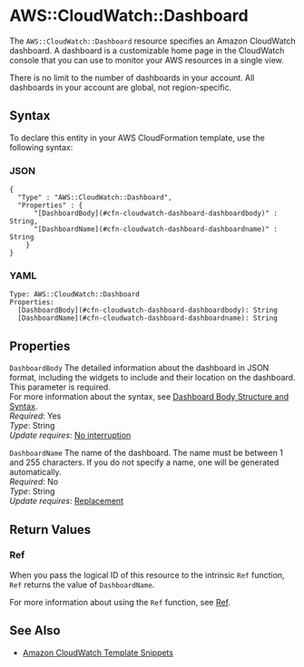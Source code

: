 # AWS::CloudWatch::Dashboard<a name="aws-resource-cloudwatch-dashboard"></a>

The `AWS::CloudWatch::Dashboard` resource specifies an Amazon CloudWatch dashboard\. A dashboard is a customizable home page in the CloudWatch console that you can use to monitor your AWS resources in a single view\.

There is no limit to the number of dashboards in your account\. All dashboards in your account are global, not region\-specific\.

## Syntax<a name="aws-resource-cloudwatch-dashboard-syntax"></a>

To declare this entity in your AWS CloudFormation template, use the following syntax:

### JSON<a name="aws-resource-cloudwatch-dashboard-syntax.json"></a>

```
{
  "Type" : "AWS::CloudWatch::Dashboard",
  "Properties" : {
      "[DashboardBody](#cfn-cloudwatch-dashboard-dashboardbody)" : String,
      "[DashboardName](#cfn-cloudwatch-dashboard-dashboardname)" : String
    }
}
```

### YAML<a name="aws-resource-cloudwatch-dashboard-syntax.yaml"></a>

```
Type: AWS::CloudWatch::Dashboard
Properties: 
  [DashboardBody](#cfn-cloudwatch-dashboard-dashboardbody): String
  [DashboardName](#cfn-cloudwatch-dashboard-dashboardname): String
```

## Properties<a name="aws-resource-cloudwatch-dashboard-properties"></a>

`DashboardBody`  <a name="cfn-cloudwatch-dashboard-dashboardbody"></a>
The detailed information about the dashboard in JSON format, including the widgets to include and their location on the dashboard\. This parameter is required\.  
For more information about the syntax, see [Dashboard Body Structure and Syntax](https://docs.aws.amazon.com/AmazonCloudWatch/latest/APIReference/CloudWatch-Dashboard-Body-Structure.html)\.  
*Required*: Yes  
*Type*: String  
*Update requires*: [No interruption](https://docs.aws.amazon.com/AWSCloudFormation/latest/UserGuide/using-cfn-updating-stacks-update-behaviors.html#update-no-interrupt)

`DashboardName`  <a name="cfn-cloudwatch-dashboard-dashboardname"></a>
The name of the dashboard\. The name must be between 1 and 255 characters\. If you do not specify a name, one will be generated automatically\.   
*Required*: No  
*Type*: String  
*Update requires*: [Replacement](https://docs.aws.amazon.com/AWSCloudFormation/latest/UserGuide/using-cfn-updating-stacks-update-behaviors.html#update-replacement)

## Return Values<a name="aws-resource-cloudwatch-dashboard-return-values"></a>

### Ref<a name="aws-resource-cloudwatch-dashboard-return-values-ref"></a>

 When you pass the logical ID of this resource to the intrinsic `Ref` function, `Ref` returns the value of `DashboardName`\.

For more information about using the `Ref` function, see [Ref](https://docs.aws.amazon.com/AWSCloudFormation/latest/UserGuide/intrinsic-function-reference-ref.html)\.

## See Also<a name="aws-resource-cloudwatch-dashboard--seealso"></a>
+  [Amazon CloudWatch Template Snippets](https://docs.aws.amazon.com/AWSCloudFormation/latest/UserGuide/quickref-cloudwatch.html) 